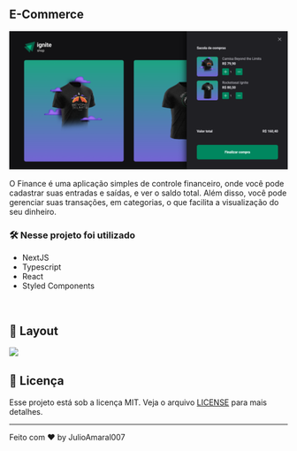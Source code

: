 ## E-Commerce

<div align="center">
  <img title="Home" src="public/asset.png" />
</div>

O Finance é uma aplicação simples de controle financeiro, onde você pode cadastrar suas entradas e saídas, e ver o saldo total.
Além disso, você pode gerenciar suas transações, em categorias, o que facilita a visualização do seu dinheiro.

### 🛠️ Nesse projeto foi utilizado

- NextJS
- Typescript
- React
- Styled Components

<br />

## 🚧 Layout

<a href="https://www.figma.com/file/rMADZl18lY3SowpKJhdSOU/Ignite-Shop-(Copy)?node-id=0%3A1&t=Z744mzwQ951y3I2K-0" target="_blank">
<img src="https://user-images.githubusercontent.com/71772559/178192253-4fe4757c-de57-4878-a38c-a483c25670b1.png" />
</a>

## :memo: Licença

Esse projeto está sob a licença MIT. Veja o arquivo [LICENSE](.github/LICENSE) para mais detalhes.

---

Feito com ♥ by JulioAmaral007

&nbsp;